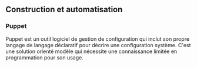 ## Construction et automatisation

### Puppet

Puppet est un outil logiciel de gestion de configuration qui inclut son propre langage de langage déclaratif pour décrire une
configuration système. C'est une solution orienté modèle qui nécessite une connaissance limitée en programmation pour son usage.

